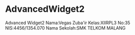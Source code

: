 # AdvancedWidget2
Advanced Widget2
Nama:Vegas Zuba'ir
Kelas:XIIRPL3
No:35
NIS:4456/1354.070
Nama Sekolah:SMK TELKOM MALANG
